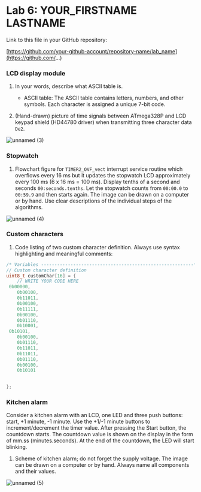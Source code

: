 # Lab 6: YOUR_FIRSTNAME LASTNAME

Link to this file in your GitHub repository:

[https://github.com/your-github-account/repository-name/lab_name](https://github.com/...)


### LCD display module

1. In your words, describe what ASCII table is.
   * ASCII table:
The ASCII table contains letters, numbers, and other symbols. Each character is assigned a unique 7-bit code. 

2. (Hand-drawn) picture of time signals between ATmega328P and LCD keypad shield (HD44780 driver) when transmitting three character data `De2`.

 ![unnamed (3)](https://user-images.githubusercontent.com/60385716/146601511-53006f42-2b08-48e0-b674-9454012a4977.jpg)



### Stopwatch

1. Flowchart figure for `TIMER2_OVF_vect` interrupt service routine which overflows every 16&nbsp;ms but it updates the stopwatch LCD approximately every 100&nbsp;ms (6 x 16&nbsp;ms = 100&nbsp;ms). Display tenths of a second and seconds `00:seconds.tenths`. Let the stopwatch counts from `00:00.0` to `00:59.9` and then starts again. The image can be drawn on a computer or by hand. Use clear descriptions of the individual steps of the algorithms.

![unnamed (4)](https://user-images.githubusercontent.com/60385716/146601542-a095977b-f152-408e-94f2-07283e16618e.jpg)



### Custom characters

1. Code listing of two custom character definition. Always use syntax highlighting and meaningful comments:

```c
/* Variables ---------------------------------------------------------*/
// Custom character definition
uint8_t customChar[16] = {
    // WRITE YOUR CODE HERE
 0b00000,
	0b00100,
	0b11011,
	0b00100,
	0b11111,
	0b00100,
	0b01110,
	0b10001,
 0b10101,
	0b00100,
	0b01110,
	0b11011,
	0b11011,
	0b01110,
	0b00100,
	0b10101
  

};
```


### Kitchen alarm

Consider a kitchen alarm with an LCD, one LED and three push buttons: start, +1 minute, -1 minute. Use the +1/-1 minute buttons to increment/decrement the timer value. After pressing the Start button, the countdown starts. The countdown value is shown on the display in the form of mm.ss (minutes.seconds). At the end of the countdown, the LED will start blinking.

1. Scheme of kitchen alarm; do not forget the supply voltage. The image can be drawn on a computer or by hand. Always name all components and their values.

![unnamed (5)](https://user-images.githubusercontent.com/60385716/146601558-b4c38be9-d60f-4f4e-82ab-bc394adb2e71.jpg)

